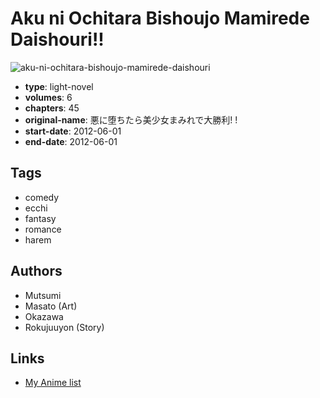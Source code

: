 # Aku ni Ochitara Bishoujo Mamirede Daishouri!!

![aku-ni-ochitara-bishoujo-mamirede-daishouri](https://cdn.myanimelist.net/images/manga/2/163605.jpg)

-   **type**: light-novel
-   **volumes**: 6
-   **chapters**: 45
-   **original-name**: 悪に堕ちたら美少女まみれで大勝利! !
-   **start-date**: 2012-06-01
-   **end-date**: 2012-06-01

## Tags

-   comedy
-   ecchi
-   fantasy
-   romance
-   harem

## Authors

-   Mutsumi
-   Masato (Art)
-   Okazawa
-   Rokujuuyon (Story)

## Links

-   [My Anime list](https://myanimelist.net/manga/70789/Aku_ni_Ochitara_Bishoujo_Mamirede_Daishouri)
